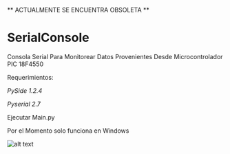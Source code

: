 ** ACTUALMENTE SE ENCUENTRA OBSOLETA **

# SerialConsole

Consola Serial Para Monitorear Datos Provenientes Desde Microcontrolador PIC 18F4550

Requerimientos:

*PySide 1.2.4*

*Pyserial 2.7*

Ejecutar Main.py

Por el Momento solo funciona en Windows

![alt text](https://github.com/NicoGiovi/SerialConsole/edit/master/UI.png)

